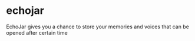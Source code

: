 # echojar

EchoJar gives you a chance to store your memories and voices that can be opened after certain time